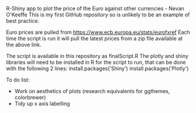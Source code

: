 R-Shiny app to plot the price of the Euro against other currencies - Nevan O'Keeffe 
This is my first GitHub repository so is unlikely to be an example of best practice.

Euro prices are pulled from https://www.ecb.europa.eu/stats/eurofxref
Each time the script is run it will pull the latest prices from a zip file available at the above link.

The script is available in this repository as finalScript.R
The plotly and shiny libraries will need to be installed in R for the script to run, that can be done with the following 2 lines:
install.packages('Shiny')
install.packages('Plotly')


To do list:
- Work on aesthetics of plots (research equivalents for ggthemes, colorbrewer)
- Tidy up x axis labelling

